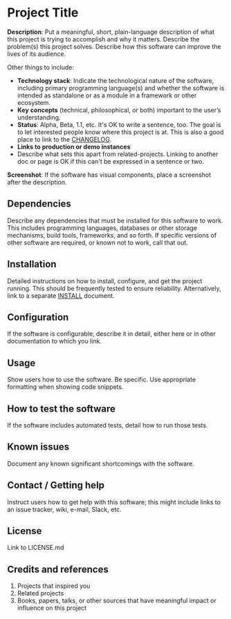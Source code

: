 # Project Title

**Description**:  Put a meaningful, short, plain-language description of what this project is trying to accomplish and why it matters.
Describe the problem(s) this project solves. Describe how this software can improve the lives of its audience.

Other things to include:
  - **Technology stack**: Indicate the technological nature of the software, including primary programming language(s) and whether the software is intended as standalone or as a module in a framework or other ecosystem.
  - **Key concepts** (technical, philosophical, or both) important to the user’s understanding.
  - **Status**:  Alpha, Beta, 1.1, etc. It's OK to write a sentence, too. The goal is to let interested people know where this project is at. This is also a good place to link to the [CHANGELOG](CHANGELOG.md).
  - **Links to production or demo instances**
  - Describe what sets this apart from related-projects. Linking to another doc or page is OK if this can't be expressed in a sentence or two.

**Screenshot**: If the software has visual components, place a screenshot after the description.

## Dependencies

Describe any dependencies that must be installed for this software to work.
This includes programming languages, databases or other storage mechanisms, build tools, frameworks, and so forth.
If specific versions of other software are required, or known not to work, call that out.

## Installation

Detailed instructions on how to install, configure, and get the project running.
This should be frequently tested to ensure reliability. Alternatively, link to
a separate [INSTALL](INSTALL.md) document.

## Configuration

If the software is configurable, describe it in detail, either here or in other documentation to which you link.

## Usage

Show users how to use the software.
Be specific.
Use appropriate formatting when showing code snippets.

## How to test the software

If the software includes automated tests, detail how to run those tests.

## Known issues

Document any known significant shortcomings with the software.

## Contact / Getting help

Instruct users how to get help with this software; this might include links to an issue tracker, wiki, e-mail, Slack, etc.

## License

Link to LICENSE.md

## Credits and references

1. Projects that inspired you
2. Related projects
3. Books, papers, talks, or other sources that have meaningful impact or influence on this project